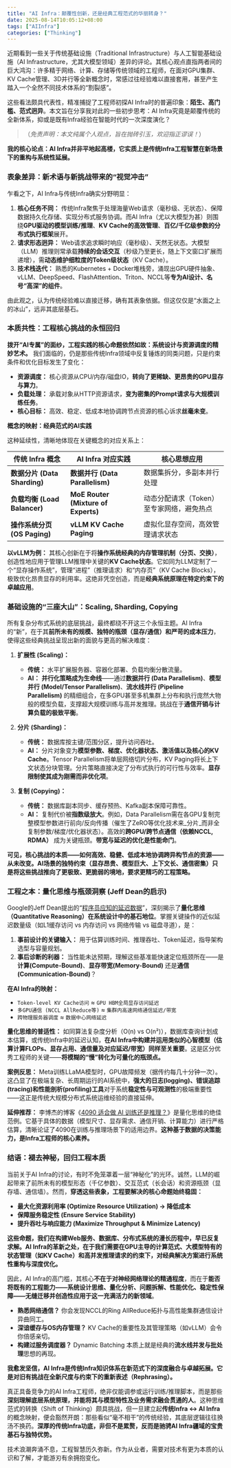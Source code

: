 ```yaml
---
title: "AI Infra：颠覆性创新，还是经典工程范式的华丽转身？"
date: 2025-08-14T10:05:12+08:00
tags: ["AIInfra"]
categories: ["Thinking"]
---
```


近期看到一些关于传统基础设施（Traditional Infrastructure）与人工智能基础设施（AI Infrastructure，尤其大模型领域）差异的评论。其核心观点直指两者间的巨大鸿沟：许多精于网络、计算、存储等传统领域的工程师，在面对GPU集群、KV Cache管理、3D并行等全新概念时，常感过往经验难以直接套用，甚至产生踏入一个全然不同技术体系的“割裂感”。

这些看法颇具代表性，精准捕捉了工程师初探AI Infra时的普遍印象：**陌生、高门槛、范式迥异**。本文旨在分享我对此的一些初步思考：AI Infra究竟是颠覆传统的全新体系，抑或是既有Infra经验在智能时代的一次深度演化？

>（_免责声明：本文纯属个人观点，旨在抛砖引玉，欢迎指正谬误！_）

**我的核心论点：AI Infra并非平地起高楼，它实质上是传统Infra工程智慧在新场景下的重构与系统性延展。**

### 表象差异：新术语与新挑战带来的“视觉冲击”

乍看之下，AI Infra与传统Infra确实分野明显：

1. **核心任务不同：** 传统Infra聚焦于处理海量Web请求（毫秒级、无状态）、保障数据持久化存储、实现分布式服务协调。而AI Infra（尤以大模型为甚）则围绕**GPU驱动的模型训练/推理**、**KV Cache的高效管理**、**百亿/千亿级参数的分布式执行框架**展开。
2. **请求形态迥异：** Web请求追求瞬时响应（毫秒级）、天然无状态。大模型（LLM）推理则常承载**持续的会话交互**（秒级乃至更长，随上下文窗口扩展而递增），需**动态维护细粒度的Token级状态**（KV Cache）。
3. **技术栈迭代：** 熟悉的Kubernetes + Docker堆栈旁，涌现出GPU硬件抽象、vLLM、DeepSpeed、FlashAttention、Triton、NCCL等**专为AI设计、名号“高深”的组件**。

由此观之，认为传统经验难以直接迁移，确有其表象依据。但这仅仅是“水面之上的冰山”，远非其底层基石。

### 本质共性：工程核心挑战的永恒回归

**拨开“AI专属”的面纱，工程实践的核心命题依然如故：系统设计与资源调度的精妙艺术。** 我们面临的，仍是那些传统Infra领域中反复锤炼的同类问题，只是约束条件和优化目标发生了变化：

- **资源调度：** 核心资源从CPU/内存/磁盘IO，**转向了更稀缺、更昂贵的GPU显存与算力**。
- **负载处理：** 承载对象从HTTP资源请求，**变为密集的Prompt请求与大规模训练任务**。
- **核心目标：** 高效、稳定、低成本地协调跨节点资源的核心诉求**丝毫未变**。

**概念的映射：经典范式的AI实践**

这种延续性，清晰地体现在关键概念的对应关系上：

|传统 Infra 概念|AI Infra 对应实践|核心思想应用|
|---|---|---|
|**数据分片 (Data Sharding)**|**数据并行 (Data Parallelism)**|数据集拆分，多副本并行处理|
|**负载均衡 (Load Balancer)**|**MoE Router (Mixture of Experts)**|动态分配请求（Token）至专家网络，避免热点|
|**操作系统分页 (OS Paging)**|**vLLM KV Cache Paging**|虚拟化显存空间，高效管理请求状态|

**以vLLM为例：** 其核心创新在于将**操作系统经典的内存管理机制（分页、交换）**，创造性地应用于管理LLM推理中关键的**KV Cache状态**。它如同为LLM定制了一个“显存操作系统”，管理“进程”（推理请求）和“内存页”（KV Cache Blocks），极致优化昂贵显存的利用率。这绝非凭空创造，而是**经典系统原理在特定约束下的卓越应用**。

### 基础设施的“三座大山”：Scaling, Sharding, Copying

所有复杂分布式系统的底层挑战，最终都绕不开这三个永恒主题。AI Infra的“新”，在于其**前所未有的规模、独特的瓶颈（显存/通信）和严苛的成本压力**，使得这些经典挑战呈现出新的面貌与更高的解决难度：

1. **扩展性 (Scaling)：**
    
    - **传统：** 水平扩展服务器、容器化部署、负载均衡分散流量。
    - **AI：** **并行化策略成为生命线**——通过**数据并行 (Data Parallelism)**、**模型并行 (Model/Tensor Parallelism)**、**流水线并行 (Pipeline Parallelism)** 的精细组合，在多GPU甚至多机集群上分布和执行庞然大物般的模型负载，支撑超大规模训练与高并发推理。挑战在于**通信开销与计算负载的极致平衡**。
2. **分片 (Sharding)：**
    
    - **传统：** 数据库按主键/范围分区，提升访问吞吐。
    - **AI：** 分片对象变为**模型参数、梯度、优化器状态、激活值以及核心的KV Cache**。Tensor Parallelism将单层网络切片分布，KV Paging将长上下文状态分块管理。分片策略直接决定了分布式执行的可行性与效率。**显存限制使其成为刚需而非优化项**。
3. **复制 (Copying)：**
    
    - **传统：** 数据库副本同步、缓存预热、Kafka副本保障可靠性。
    - **AI：** 复制代价被**指数级放大**。例如，Data Parallelism需在各GPU复制完整模型参数进行前向/反向传播（催生了ZeRO等优化技术来_分片_而非全复制参数/梯度/优化器状态）。高效的**跨GPU/跨节点通信（依赖NCCL, RDMA）** 成为关键瓶颈。**带宽与延迟的优化是性能命门**。

**可见，核心挑战的本质——如何高效、稳健、低成本地协调跨异构节点的资源——从未改变。AI场景的独特约束（显存昂贵、模型巨大、上下文长、通信密集）只是将这些挑战推向了更极致、更脆弱的境地，要求更精巧的工程策略。**

### 工程之本：量化思维与瓶颈洞察 (Jeff Dean的启示)

Google的Jeff Dean提出的“[程序员应知的延迟数据](https://gist.github.com/jboner/2841832)”，深刻揭示了**量化思维（Quantitative Reasoning）在系统设计中的基石地位**。掌握关键操作的近似延迟数量级（如L1缓存访问 vs 内存访问 vs 网络传输 vs 磁盘寻道），是：

1. **事前设计的关键输入：** 用于估算训练时间、推理吞吐、Token延迟，指导架构选型与容量规划。
2. **事后诊断的利器：** 当性能未达预期，理解这些基准能快速定位瓶颈所在——是**计算(Compute-Bound)**、**显存带宽(Memory-Bound)** 还是**通信(Communication-Bound)**？

**在AI Infra的映射：**

- `Token-level KV Cache访问` ≈ `GPU HBM全局显存访问延迟`
- `多GPU通信 (NCCL AllReduce等)` ≈ `集群内高速网络通信延迟/带宽`
- `跨物理服务器调度` ≈ `数据中心网络延迟`

**量化思维的普适性：** 如同算法复杂度分析（O(n) vs O(n²)），数据库查询计划成本估算，或传统Infra中的延迟认知，**在AI Infra中构建并运用类似的心智模型（估算计算FLOPs、显存占用、通信量及对应延迟/带宽）同样至关重要**。这是区分优秀工程师的关键——**将模糊的“慢”转化为可量化的瓶颈点。**

**案例反思：** Meta训练LLaMA模型时，GPU故障频发（据传约每几十分钟一次）。这凸显了在极端复杂、长周期运行的AI系统中，**强大的日志(logging)、错误追踪(tracing)和性能剖析(profiling)工具**对于系统**稳定性与可观测性**的极端重要性——这正是传统大规模分布式系统运维经验的直接延伸。

**延伸推荐：** 李博杰的博客《[4090 适合做 AI 训练还是推理？](https://zhuanlan.zhihu.com/p/655402388)》是量化思维的绝佳范例。它基于具体的数据（模型尺寸、显存需求、通信开销、计算能力）进行严格估算，清晰论证了4090在训练与推理场景下的适用边界。**这种基于数据的决策能力，是Infra工程师的核心素养。**

### 结语：褪去神秘，回归工程本质

当前关于AI Infra的讨论，有时不免笼罩着一层“神秘化”的光环。诚然，LLM的崛起带来了前所未有的模型形态（千亿参数）、交互范式（长会话）和资源瓶颈（显存墙、通信墙）。然而，**穿透这些表象，工程要解决的核心命题始终稳固：**

- **最大化资源利用率 (Optimize Resource Utilization) -> 降低成本**
- **保障服务稳定性 (Ensure Service Stability)**
- **提升吞吐与响应能力 (Maximize Throughput & Minimize Latency)**

**这些命题，我们在构建Web服务、数据库、分布式系统的漫长历程中，早已反复求解。AI Infra的革新之处，在于我们需要在GPU主导的计算范式、大模型特有的状态管理（如KV Cache）和高并发推理请求的约束下，对经典解决方案进行系统性重构与深度优化。**

因此，AI Infra的高门槛，其核心**不在于对神经网络理论的精通程度**，而在于**能否将既有的工程能力——系统设计思维、量化分析、问题拆解、性能优化、稳定性保障——无缝迁移并创造性应用于这一充满活力的新领域**。

- **熟悉网络通信？** 你会发现NCCL的Ring AllReduce拓扑与高性能集群通信设计异曲同工。
- **深谙缓存与OS内存管理？** KV Cache的重要性及其管理策略（如vLLM）会令你倍感亲切。
- **构建过服务调度器？** Dynamic Batching 本质上就是经典的**流水线并发与批处理**思想的再现。

**我愈发坚信，AI Infra是传统Infra知识体系在新范式下的深度融合与卓越拓展。它是对旧有挑战在全新尺度与约束下的重新表述（Rephrasing）。**

真正具备竞争力的AI Infra工程师，绝非仅能调参或运行训练/推理脚本，而是那些**深刻理解底层系统原理，并能将其与模型特性及业务需求融会贯通的人**。这种思维范式的转换（Shift of Thinking）颇具挑战，但一旦建立起**传统Infra <-> AI Infra** 的概念映射，便会豁然开朗：那些看似“毫不相干”的传统经验，其底层逻辑往往换汤不换药。**深厚的传统Infra功底，非但不是累赘，反而是驰骋AI Infra疆域的宝贵基石与独特优势。**

技术浪潮奔涌不息，工程智慧历久弥新。作为从业者，需要对技术有更为本质的认识和了解，才能游刃有余拥抱变化。